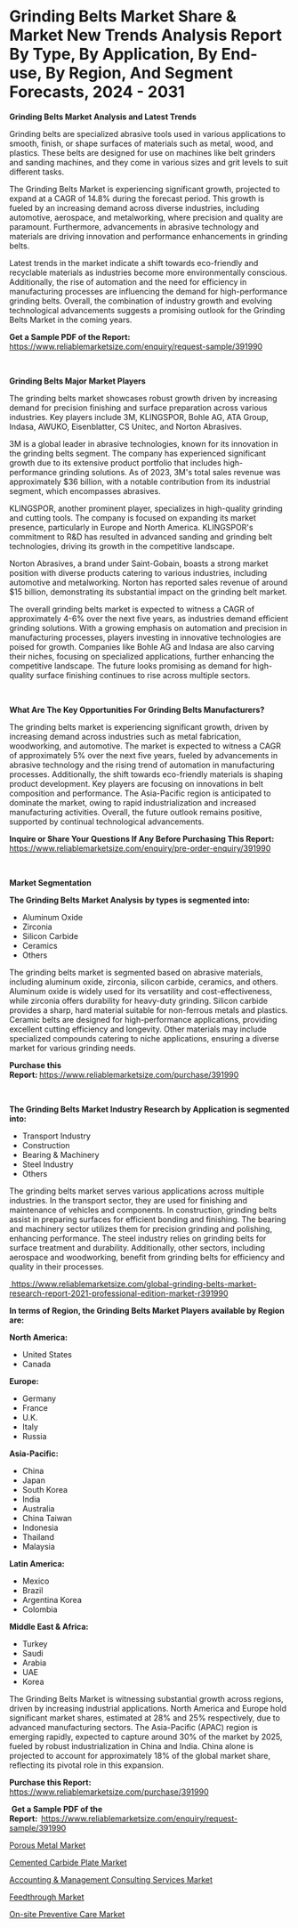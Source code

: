 <p><h1>Grinding Belts Market Share & Market New Trends Analysis Report By Type, By Application, By End-use, By Region, And Segment Forecasts, 2024 - 2031</h1></p><p><strong>Grinding Belts Market Analysis and Latest Trends</strong></p>
<p><p>Grinding belts are specialized abrasive tools used in various applications to smooth, finish, or shape surfaces of materials such as metal, wood, and plastics. These belts are designed for use on machines like belt grinders and sanding machines, and they come in various sizes and grit levels to suit different tasks. </p><p>The Grinding Belts Market is experiencing significant growth, projected to expand at a CAGR of 14.8% during the forecast period. This growth is fueled by an increasing demand across diverse industries, including automotive, aerospace, and metalworking, where precision and quality are paramount. Furthermore, advancements in abrasive technology and materials are driving innovation and performance enhancements in grinding belts.</p><p>Latest trends in the market indicate a shift towards eco-friendly and recyclable materials as industries become more environmentally conscious. Additionally, the rise of automation and the need for efficiency in manufacturing processes are influencing the demand for high-performance grinding belts. Overall, the combination of industry growth and evolving technological advancements suggests a promising outlook for the Grinding Belts Market in the coming years.</p></p>
<p><strong>Get a Sample PDF of the Report:&nbsp;</strong> <a href="https://www.reliablemarketsize.com/enquiry/request-sample/391990?utm_campaign=1133&utm_medium=2&utm_source=Github&utm_content=ia&utm_term=26102024&utm_id=grinding-belts">https://www.reliablemarketsize.com/enquiry/request-sample/391990</a></p>
<p>&nbsp;</p>
<p><strong>Grinding Belts Major Market Players</strong></p>
<p><p>The grinding belts market showcases robust growth driven by increasing demand for precision finishing and surface preparation across various industries. Key players include 3M, KLINGSPOR, Bohle AG, ATA Group, Indasa, AWUKO, Eisenblatter, CS Unitec, and Norton Abrasives. </p><p>3M is a global leader in abrasive technologies, known for its innovation in the grinding belts segment. The company has experienced significant growth due to its extensive product portfolio that includes high-performance grinding solutions. As of 2023, 3M's total sales revenue was approximately $36 billion, with a notable contribution from its industrial segment, which encompasses abrasives.</p><p>KLINGSPOR, another prominent player, specializes in high-quality grinding and cutting tools. The company is focused on expanding its market presence, particularly in Europe and North America. KLINGSPOR's commitment to R&D has resulted in advanced sanding and grinding belt technologies, driving its growth in the competitive landscape.</p><p>Norton Abrasives, a brand under Saint-Gobain, boasts a strong market position with diverse products catering to various industries, including automotive and metalworking. Norton has reported sales revenue of around $15 billion, demonstrating its substantial impact on the grinding belt market.</p><p>The overall grinding belts market is expected to witness a CAGR of approximately 4-6% over the next five years, as industries demand efficient grinding solutions. With a growing emphasis on automation and precision in manufacturing processes, players investing in innovative technologies are poised for growth. Companies like Bohle AG and Indasa are also carving their niches, focusing on specialized applications, further enhancing the competitive landscape. The future looks promising as demand for high-quality surface finishing continues to rise across multiple sectors.</p></p>
<p>&nbsp;</p>
<p><strong>What Are The Key Opportunities For Grinding Belts Manufacturers?</strong></p>
<p><p>The grinding belts market is experiencing significant growth, driven by increasing demand across industries such as metal fabrication, woodworking, and automotive. The market is expected to witness a CAGR of approximately 5% over the next five years, fueled by advancements in abrasive technology and the rising trend of automation in manufacturing processes. Additionally, the shift towards eco-friendly materials is shaping product development. Key players are focusing on innovations in belt composition and performance. The Asia-Pacific region is anticipated to dominate the market, owing to rapid industrialization and increased manufacturing activities. Overall, the future outlook remains positive, supported by continual technological advancements.</p></p>
<p><strong>Inquire or Share Your Questions If Any Before Purchasing This Report:</strong> <a href="https://www.reliablemarketsize.com/enquiry/pre-order-enquiry/391990?utm_campaign=1133&utm_medium=2&utm_source=Github&utm_content=ia&utm_term=26102024&utm_id=grinding-belts">https://www.reliablemarketsize.com/enquiry/pre-order-enquiry/391990</a></p>
<p>&nbsp;</p>
<p><strong>Market Segmentation</strong></p>
<p><strong>The Grinding Belts Market Analysis by types is segmented into:</strong></p>
<p><ul><li>Aluminum Oxide</li><li>Zirconia</li><li>Silicon Carbide</li><li>Ceramics</li><li>Others</li></ul></p>
<p><p>The grinding belts market is segmented based on abrasive materials, including aluminum oxide, zirconia, silicon carbide, ceramics, and others. Aluminum oxide is widely used for its versatility and cost-effectiveness, while zirconia offers durability for heavy-duty grinding. Silicon carbide provides a sharp, hard material suitable for non-ferrous metals and plastics. Ceramic belts are designed for high-performance applications, providing excellent cutting efficiency and longevity. Other materials may include specialized compounds catering to niche applications, ensuring a diverse market for various grinding needs.</p></p>
<p><strong>Purchase this Report:&nbsp;</strong><a href="https://www.reliablemarketsize.com/purchase/391990?utm_campaign=1133&utm_medium=2&utm_source=Github&utm_content=ia&utm_term=26102024&utm_id=grinding-belts">https://www.reliablemarketsize.com/purchase/391990</a></p>
<p>&nbsp;</p>
<p><strong>The Grinding Belts Market Industry Research by Application is segmented into:</strong></p>
<p><ul><li>Transport Industry</li><li>Construction</li><li>Bearing & Machinery</li><li>Steel Industry</li><li>Others</li></ul></p>
<p><p>The grinding belts market serves various applications across multiple industries. In the transport sector, they are used for finishing and maintenance of vehicles and components. In construction, grinding belts assist in preparing surfaces for efficient bonding and finishing. The bearing and machinery sector utilizes them for precision grinding and polishing, enhancing performance. The steel industry relies on grinding belts for surface treatment and durability. Additionally, other sectors, including aerospace and woodworking, benefit from grinding belts for efficiency and quality in their processes.</p></p>
<p><a href="https://www.reliablemarketsize.com/global-grinding-belts-market-research-report-2021-professional-edition-market-r391990?utm_campaign=1133&utm_medium=2&utm_source=Github&utm_content=ia&utm_term=26102024&utm_id=grinding-belts">&nbsp;https://www.reliablemarketsize.com/global-grinding-belts-market-research-report-2021-professional-edition-market-r391990</a></p>
<p><strong>In terms of Region, the Grinding Belts Market Players available by Region are:</strong></p>
<p>
    <p> <strong> North America: </strong>
        <ul>
            <li>United States</li>
            <li>Canada</li>
        </ul>
        </p> 
    <p> <strong> Europe: </strong>
        <ul>
            <li>Germany</li>
            <li>France</li>
            <li>U.K.</li>
            <li>Italy</li>
            <li>Russia</li>
        </ul>
        </p> 
    <p> <strong> Asia-Pacific: </strong>
        <ul>
            <li>China</li>
            <li>Japan</li>
            <li>South Korea</li>
            <li>India</li>
            <li>Australia</li>
            <li>China Taiwan</li>
            <li>Indonesia</li>
            <li>Thailand</li>
            <li>Malaysia</li>
        </ul>
        </p> 
    <p> <strong> Latin America: </strong>
        <ul>
            <li>Mexico</li>
            <li>Brazil</li>
            <li>Argentina Korea</li>
            <li>Colombia</li>
        </ul>
        </p> 
    <p> <strong> Middle East & Africa: </strong>
        <ul>
            <li>Turkey</li>
            <li>Saudi</li>
            <li>Arabia</li>
            <li>UAE</li>
            <li>Korea</li>
        </ul>
    </p>
    </p>
<p><p>The Grinding Belts Market is witnessing substantial growth across regions, driven by increasing industrial applications. North America and Europe hold significant market shares, estimated at 28% and 25% respectively, due to advanced manufacturing sectors. The Asia-Pacific (APAC) region is emerging rapidly, expected to capture around 30% of the market by 2025, fueled by robust industrialization in China and India. China alone is projected to account for approximately 18% of the global market share, reflecting its pivotal role in this expansion.</p></p>
<p><strong>Purchase this Report: </strong><a href="https://www.reliablemarketsize.com/purchase/391990?utm_campaign=1133&utm_medium=2&utm_source=Github&utm_content=ia&utm_term=26102024&utm_id=grinding-belts">https://www.reliablemarketsize.com/purchase/391990</a></p>
<p>&nbsp;<strong>Get a Sample PDF of the Report:&nbsp;&nbsp;</strong><a href="https://www.reliablemarketsize.com/enquiry/request-sample/391990?utm_campaign=1133&utm_medium=2&utm_source=Github&utm_content=ia&utm_term=26102024&utm_id=grinding-belts">https://www.reliablemarketsize.com/enquiry/request-sample/391990</a></p>
<p><strong></strong></p>
<p><p><a href="https://github.com/lakeishabuahb/Market-Research-Report-List-1/blob/main/porous-metal-market.md?utm_campaign=1133&utm_medium=2&utm_source=Github&utm_content=ia&utm_term=26102024&utm_id=grinding-belts">Porous Metal Market</a></p><p><a href="https://github.com/rosalee3esue/Market-Research-Report-List-1/blob/main/cemented-carbide-plate-market.md?utm_campaign=1133&utm_medium=2&utm_source=Github&utm_content=ia&utm_term=26102024&utm_id=grinding-belts">Cemented Carbide Plate Market</a></p><p><a href="https://www.linkedin.com/pulse/strategic-market-insights-navigating-global-accounting-management-sjqwe?utm_campaign=1133&utm_medium=2&utm_source=Github&utm_content=ia&utm_term=26102024&utm_id=grinding-belts">Accounting & Management Consulting Services Market</a></p><p><a href="https://issuu.com/reportprime-2/docs/feedthrough-market-size-2030.pptx_d74b8707e89a66?utm_campaign=1133&utm_medium=2&utm_source=Github&utm_content=ia&utm_term=26102024&utm_id=grinding-belts">Feedthrough Market</a></p><p><a href="https://www.linkedin.com/pulse/strategic-forecast-on-site-preventive-care-market-growth-trends-4mxme?utm_campaign=1133&utm_medium=2&utm_source=Github&utm_content=ia&utm_term=26102024&utm_id=grinding-belts">On-site Preventive Care Market</a></p></p>